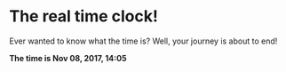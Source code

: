 # The real time clock!

Ever wanted to know what the time is? Well, your journey is about to end!

**The time is Nov 08, 2017, 14:05**